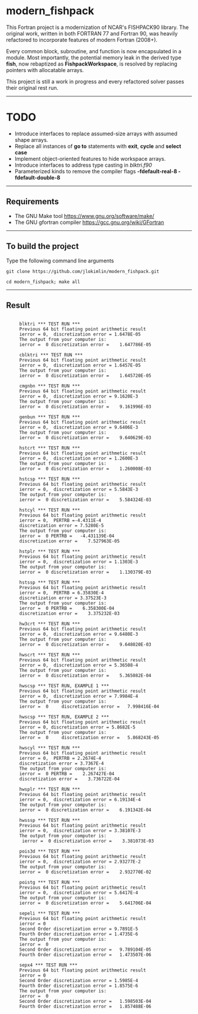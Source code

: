 # **modern\_fishpack**
 
This Fortran project is a modernization of NCAR's FISHPACK90 library. The original work, written in both FORTRAN 77 and Fortran 90, was heavily refactored to incorporate features of modern Fortran (2008+). 


Every common block, subroutine, and function is now encapsulated in a module. Most importantly, the potential memory leak in the derived type **fish**, now rebaptized as **FishpackWorkspace**, is resolved by replacing pointers with allocatable arrays. 

This project is still a work in progress and every refactored solver passes their original rest run.

-----------------------------------------------------------------------------

# TODO
* Introduce interfaces to replace assumed-size arrays with assumed shape arrays. 
* Replace all instances of **go to** statements with **exit**, **cycle** and **select case**
* Implement object-oriented features to hide workspace arrays.
* Introduce interfaces to address type casting in *blktri.f90*
* Parameterized kinds to remove the compiler flags **-fdefault-real-8 -fdefault-double-8** 

-----------------------------------------------------------------------------

## Requirements
* The GNU Make tool https://www.gnu.org/software/make/
* The GNU gfortran compiler https://gcc.gnu.org/wiki/GFortran

-----------------------------------------------------------------------------

## To build the project

Type the following command line arguments
```
git clone https://github.com/jlokimlin/modern_fishpack.git

cd modern_fishpack; make all
```

-----------------------------------------------------------------------------

## Result

```

     blktri *** TEST RUN *** 
     Previous 64 bit floating point arithmetic result 
     ierror = 0,  discretization error = 1.6478E-05
     The output from your computer is: 
     ierror =  0 discretization error =    1.647786E-05

     cblktri *** TEST RUN *** 
     Previous 64 bit floating point arithmetic result 
     ierror = 0,  discretization error = 1.6457E-05
     The output from your computer is: 
     ierror =  0 discretization error =    1.645720E-05

     cmgnbn *** TEST RUN *** 
     Previous 64 bit floating point arithmetic result 
     ierror = 0,  discretization error = 9.1620E-3
     The output from your computer is: 
     ierror =  0 discretization error =    9.161996E-03

     genbun *** TEST RUN *** 
     Previous 64 bit floating point arithmetic result 
     ierror = 0,  discretization error = 9.6406E-3
     The output from your computer is: 
     ierror =  0 discretization error =    9.640629E-03

     hstcrt *** TEST RUN *** 
     Previous 64 bit floating point arithmetic result 
     ierror = 0,  discretization error = 1.2600E-3
     The output from your computer is: 
     ierror =  0 discretization error =    1.260008E-03

     hstcsp *** TEST RUN *** 
     Previous 64 bit floating point arithmetic result 
     ierror = 0,  discretization error = 5.5843E-3
     The output from your computer is: 
     ierror =  0 discretization error =    5.584324E-03

     hstcyl *** TEST RUN *** 
     Previous 64 bit floating point arithmetic result 
     ierror = 0,  PERTRB =-4.4311E-4
     discretization error = 7.5280E-5 
     The output from your computer is: 
     ierror =  0 PERTRB =   -4.431139E-04
     discretization error =    7.527963E-05

     hstplr *** TEST RUN *** 
     Previous 64 bit floating point arithmetic result 
     ierror = 0,  discretization error = 1.1303E-3
     The output from your computer is: 
     ierror =  0 discretization error =    1.130379E-03

     hstssp *** TEST RUN *** 
     Previous 64 bit floating point arithmetic result 
     ierror = 0,  PERTRB = 6.35830E-4
     discretization error = 3.37523E-3
     The output from your computer is: 
     ierror =  0 PERTRB =    6.358300E-04
     discretization error =    3.375232E-03

     hw3crt *** TEST RUN *** 
     Previous 64 bit floating point arithmetic result 
     ierror = 0,  discretization error = 9.6480E-3
     The output from your computer is: 
     ierror =  0 discretization error =    9.648020E-03

     hwscrt *** TEST RUN *** 
     Previous 64 bit floating point arithmetic result 
     ierror = 0,  discretization error = 5.36508-4
     The output from your computer is: 
     ierror =  0 discretization error =    5.365082E-04

     hwscsp *** TEST RUN, EXAMPLE 1 *** 
     Previous 64 bit floating point arithmetic result 
     ierror = 0,  discretization error = 7.9984E-4 
     The output from your computer is: 
     ierror =  0     discretization error =   7.998416E-04

     hwscsp *** TEST RUN, EXAMPLE 2 *** 
     Previous 64 bit floating point arithmetic result 
     ierror = 0, discretization error = 5.8682E-5 
     The output from your computer is: 
     ierror =  0     discretization error =   5.868243E-05

     hwscyl *** TEST RUN *** 
     Previous 64 bit floating point arithmetic result 
     ierror = 0,  PERTRB = 2.2674E-4
     discretization error = 3.7367E-4 
     The output from your computer is: 
     ierror =  0 PERTRB =    2.267427E-04
     discretization error =    3.736722E-04

     hwsplr *** TEST RUN *** 
     Previous 64 bit floating point arithmetic result 
     ierror = 0,  discretization error = 6.19134E-4
     The output from your computer is: 
     ierror =  0 discretization error =    6.191342E-04

     hwsssp *** TEST RUN *** 
     Previous 64 bit floating point arithmetic result 
     ierror = 0,  discretization error = 3.38107E-3
     The output from your computer is: 
      ierror =  0 discretization error =    3.381073E-03

     pois3d *** TEST RUN *** 
     Previous 64 bit floating point arithmetic result 
     ierror = 0,  discretization error = 2.93277E-2
     The output from your computer is: 
     ierror =  0 discretization error =    2.932770E-02

     poistg *** TEST RUN *** 
     Previous 64 bit floating point arithmetic result 
     ierror = 0,  discretization error = 5.6417E-4
     The output from your computer is: 
     ierror =  0 discretization error =    5.641706E-04

     sepeli *** TEST RUN *** 
     Previous 64 bit floating point arithmetic result 
     ierror = 0
     Second Order discretization error = 9.7891E-5
     Fourth Order discretization error = 1.4735E-6
     The output from your computer is: 
     ierror =  0
     Second Order discretization error =   9.789104E-05
     Fourth Order discretization error =   1.473507E-06

     sepx4 *** TEST RUN *** 
     Previous 64 bit floating point arithmetic result 
     ierror = 0
     Second Order discretization error = 1.5985E-4
     Fourth Order discretization error = 1.8575E-6
     The output from your computer is: 
     ierror =  0
     Second Order discretization error =   1.598503E-04
     Fourth Order discretization error =   1.857488E-06


```
